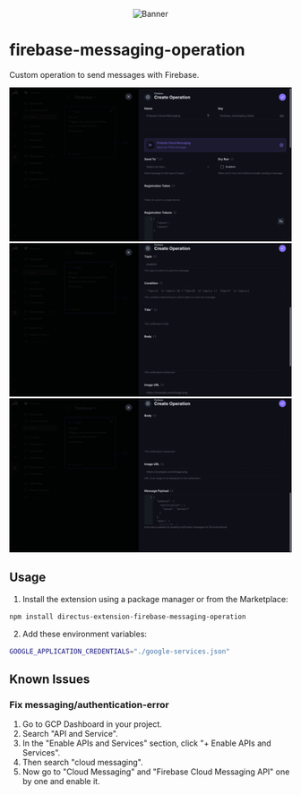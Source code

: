 <p align="center"><img alt="Banner" src="https://raw.githubusercontent.com/nerkarso/directus-extensions/master/.github/banner.png"></p>

# firebase-messaging-operation

Custom operation to send messages with Firebase.

![Screenshot 1](.screenshots/01.jpeg)
![Screenshot 2](.screenshots/02.jpeg)
![Screenshot 3](.screenshots/03.jpeg)

## Usage

1. Install the extension using a package manager or from the Marketplace:

```sh
npm install directus-extension-firebase-messaging-operation
```

2. Add these environment variables:

```sh
GOOGLE_APPLICATION_CREDENTIALS="./google-services.json"
```

## Known Issues

### Fix messaging/authentication-error

1. Go to GCP Dashboard in your project.
2. Search "API and Service".
3. In the "Enable APIs and Services" section, click "+ Enable APIs and Services".
4. Then search "cloud messaging".
6. Now go to "Cloud Messaging" and "Firebase Cloud Messaging API" one by one and enable it.
